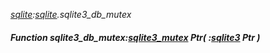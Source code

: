 _[sqlite](../../modules/sqlite/sqlite-module.md):[sqlite](../../modules/sqlite/sqlite-module.md).sqlite3\_db\_mutex_
##### Function sqlite3\_db\_mutex:[sqlite3_mutex](../../modules/sqlite/sqlite-sqlite3_mutex.md) Ptr( :[sqlite3](../../modules/sqlite/sqlite-sqlite3.md) Ptr )

